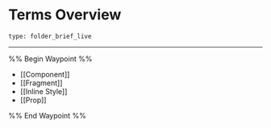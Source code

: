 # Terms Overview
 
```ccard
type: folder_brief_live
```
 
---

%% Begin Waypoint %%
- [[Component]]
- [[Fragment]]
- [[Inline Style]]
- [[Prop]]

%% End Waypoint %%